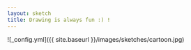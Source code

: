 ```yaml
---
layout: sketch
title: Drawing is always fun :) !
---
```



![_config.yml]({{ site.baseurl }}/images/sketches/cartoon.jpg)
